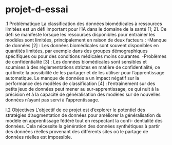 # projet-d-essai
.1 Problématique
La classification des données biomédicales à ressources limitées est un défi important pour l’IA
dans le domaine de la santé [1; 2]. Ce défi se manifeste lorsque les ressources disponibles pour
entraîner les modèles sont limitées, principalement en raison de deux facteurs :
-Manque de données [2] : Les données biomédicales sont souvent disponibles en quantités
limitées, par exemple dans des groupes démographiques spécifiques ou pour des conditions
médicales moins courantes.
-Problèmes de confidentialité [3] : Les données biomédicales sont sensibles et soumises à des
réglementations strictes en matière de confidentialité, ce qui limite la possibilité de les partager
et de les utiliser pour l’apprentissage automatique.
Le manque de données a un impact négatif sur la performance des modèles de classification
[4] : l’entraînement sur des petits jeux de données peut mener au sur-apprentissage, ce qui nuit
à la précision et à la capacité de généralisation des modèles sur de nouvelles données n’ayant
pas servi à l’apprentissage.




I.2 Objectives
L’objectif de ce projet est d’explorer le potentiel des stratégies d’augmentation de données
pour améliorer la généralisation du modèle en apprentissage fédéré tout en respectant la confi-
dentialité des données. Cela nécessite la génération des données synthétiques à partir des
données réelles provenant des différents sites où le partage de données réelles est impossible.
